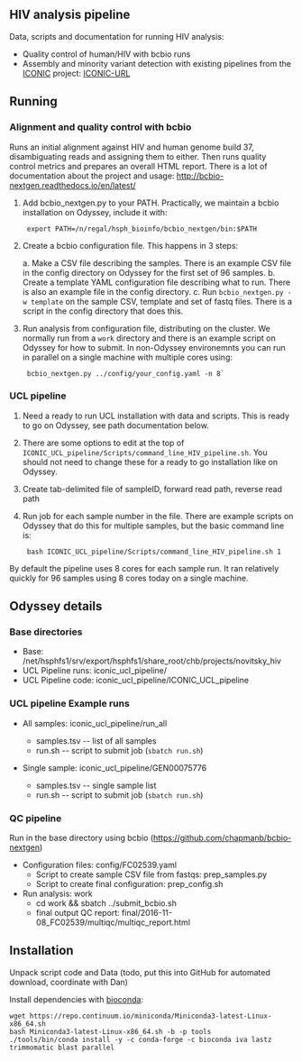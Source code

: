 ## HIV analysis pipeline

Data, scripts and documentation for running HIV analysis:

- Quality control of human/HIV with bcbio runs
- Assembly and minority variant detection with existing pipelines from the
  [ICONIC](https://www.ucl.ac.uk/health-informatics/research/impact-in-research/iconic) project:
  [ICONIC-URL](https://github.com/ICONIC-UCL)

## Running

### Alignment and quality control with bcbio

Runs an initial alignment against HIV and human genome build 37, disambiguating
reads and assigning them to either. Then runs quality control metrics and
prepares an overall HTML report. There is a lot of documentation about the
project and usage: http://bcbio-nextgen.readthedocs.io/en/latest/

1. Add bcbio_nextgen.py to your PATH. Practically, we maintain a bcbio
   installation on Odyssey, include it with:

        export PATH=/n/regal/hsph_bioinfo/bcbio_nextgen/bin:$PATH

2. Create a bcbio configuration file. This happens in 3 steps:

   a. Make a CSV file describing the samples. There is an example CSV file in
      the config directory on Odyssey for the first set of 96 samples.
   b. Create a template YAML configuration file describing what to run. There is
      also an example file in the config directory.
   c. Run `bcbio_nextgen.py -w template` on the sample CSV, template and set of
      fastq files. There is a script in the config directory that does this.

3. Run analysis from configuration file, distributing on the cluster. We
   normally run from a `work` directory and there is an example script on
   Odyssey for how to submit. In non-Odyssey environemnts you can run in
   parallel on a single machine with multiple cores using:

        bcbio_nextgen.py ../config/your_config.yaml -n 8`

### UCL pipeline

1. Need a ready to run UCL installation with data and scripts. This is ready to
   go on Odyssey, see path documentation below.

2. There are some options to edit at the top of
   `ICONIC_UCL_pipeline/Scripts/command_line_HIV_pipeline.sh`. You should not
   need to change these for a ready to go installation like on Odyssey.

3. Create tab-delimited file of sampleID, forward read path, reverse read path

4. Run job for each sample number in the file. There are example scripts on
   Odyssey that do this for multiple samples, but the basic command line is:

        bash ICONIC_UCL_pipeline/Scripts/command_line_HIV_pipeline.sh 1

By default the pipeline uses 8 cores for each sample run. It ran relatively
quickly for 96 samples using 8 cores today on a single machine.

## Odyssey details

### Base directories

- Base: /net/hsphfs1/srv/export/hsphfs1/share_root/chb/projects/novitsky_hiv
- UCL Pipeline runs: iconic_ucl_pipeline/
- UCL Pipeline code: iconic_ucl_pipeline/ICONIC_UCL_pipeline

### UCL pipeline Example runs

- All samples: iconic_ucl_pipeline/run_all
   - samples.tsv -- list of all samples
   - run.sh -- script to submit job (`sbatch run.sh`)

- Single sample: iconic_ucl_pipeline/GEN00075776
   - samples.tsv -- single sample list
   - run.sh -- script to submit job (`sbatch run.sh`)

### QC pipeline

Run in the base directory using bcbio (https://github.com/chapmanb/bcbio-nextgen)

- Configuration files: config/FC02539.yaml
   - Script to create sample CSV file from fastqs: prep_samples.py
   - Script to create final configuration: prep_config.sh
- Run analysis: work
   - cd work && sbatch ../submit_bcbio.sh
   - final output QC report: final/2016-11-08_FC02539/multiqc/multiqc_report.html

## Installation

Unpack script code and Data (todo, put this into GitHub for automated download,
coordinate with Dan)

Install dependencies with [bioconda](https://bioconda.github.io/):

    wget https://repo.continuum.io/miniconda/Miniconda3-latest-Linux-x86_64.sh
    bash Miniconda3-latest-Linux-x86_64.sh -b -p tools
    ./tools/bin/conda install -y -c conda-forge -c bioconda iva lastz trimmomatic blast parallel
